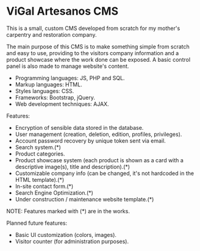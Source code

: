 # ViGal Artesanos CMS
This is a small, custom CMS developed from scratch for my mother's carpentry and restoration company.

The main purpose of this CMS is to make something simple from scratch and easy to use, providing to the visitors company information and a product showcase where the work done can be exposed. A basic control panel is also made to manage website's content.

- Programming languages: JS, PHP and SQL.
- Markup languages: HTML.
- Styles languages: CSS.
- Frameworks: Bootstrap, jQuery.
- Web development techniques: AJAX.

Features:
- Encryption of sensible data stored in the database.
- User management (creation, deletion, edition, profiles, privileges).
- Account password recovery by unique token sent via email.
- Search system.(*)
- Product categories.
- Product showcase system (each product is shown as a card with a descriptive image(s), title and description).(*)
- Customizable company info (can be changed, it's not hardcoded in the HTML template).(*)
- In-site contact form.(*)
- Search Engine Optimization.(*)
- Under construction / maintenance website template.(*)

NOTE: Features marked with (*) are in the works.

Planned future features:
- Basic UI customization (colors, images).
- Visitor counter (for administration purposes).
